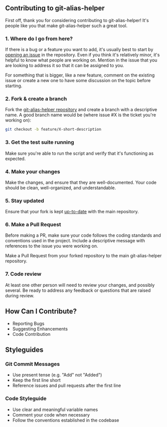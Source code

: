 
## Contributing to git-alias-helper

First off, thank you for considering contributing to git-alias-helper! It's people like you that make git-alias-helper such a great tool.

### 1. Where do I go from here?

If there is a bug or a feature you want to add, it's usually best to start by [opening an issue](https://github.com/cthonney/git-alias-helper/issues) in the repository. Even if you think it's relatively minor, it's helpful to know what people are working on. Mention in the issue that you are looking to address it so that it can be assigned to you.

For something that is bigger, like a new feature, comment on the existing issue or create a new one to have some discussion on the topic before starting.

### 2. Fork & create a branch

Fork the [git-alias-helper repository](https://github.com/cthonney/git-alias-helper) and create a branch with a descriptive name. A good branch name would be (where issue #X is the ticket you're working on):

```sh
git checkout -b feature/X-short-description
```

### 3. Get the test suite running

Make sure you're able to run the script and verify that it's functioning as expected.

### 4. Make your changes

Make the changes, and ensure that they are well-documented. Your code should be clean, well-organized, and understandable.

### 5. Stay updated

Ensure that your fork is kept [up-to-date](https://docs.github.com/en/github/collaborating-with-pull-requests/working-with-forks/syncing-a-fork) with the main repository.

### 6. Make a Pull Request

Before making a PR, make sure your code follows the coding standards and conventions used in the project. Include a descriptive message with references to the issue you were working on.

Make a Pull Request from your forked repository to the main git-alias-helper repository.

### 7. Code review

At least one other person will need to review your changes, and possibly several. Be ready to address any feedback or questions that are raised during review.

## How Can I Contribute?

- Reporting Bugs
- Suggesting Enhancements
- Code Contribution

## Styleguides

### Git Commit Messages

- Use present tense (e.g. "Add" not "Added")
- Keep the first line short
- Reference issues and pull requests after the first line

### Code Styleguide

- Use clear and meaningful variable names
- Comment your code when necessary
- Follow the conventions established in the codebase
